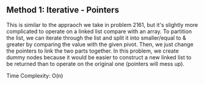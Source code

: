 ## Method 1: Iterative - Pointers

This is similar to the appraoch we take in problem 2161, but it's slightly more complicated to operate on a linked list compare with an array. To partition the list, we can iterate through the list and split it into smaller/equal to & greater by comparing the value with the given pivot. Then, we just change the pointers to link the two parts together. In this problem, we create dummy nodes because it would be easier to construct a new linked list to be returned than to operate on the original one (pointers will mess up). </br>

Time Complexity: O(n)
